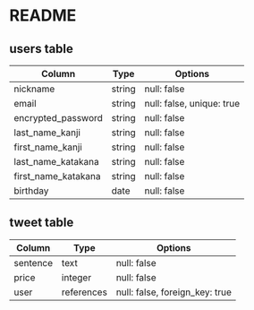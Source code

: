 # README

## users table
| Column                 | Type  | Options     |
| -----------------------| ------| ----------- |
| nickname               | string| null: false |
| email                  | string| null: false, unique: true |
| encrypted_password     | string| null: false |
| last_name_kanji        | string| null: false |
| first_name_kanji       | string| null: false |
| last_name_katakana     | string| null: false |
| first_name_katakana    | string| null: false |
| birthday               | date  | null: false |



## tweet table
| Column             | Type  | Options     |
| ----------------   | ------| ----------- |
| sentence           | text  | null: false |
| price              | integer | null: false |
| user               | references| null: false, foreign_key: true |

